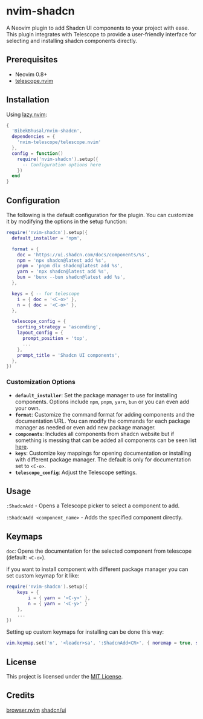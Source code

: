# nvim-shadcn

A Neovim plugin to add Shadcn UI components to your project with ease. This plugin integrates with Telescope to provide a user-friendly interface for selecting and installing shadcn components directly.

## Prerequisites

- Neovim 0.8+
- [telescope.nvim](https://github.com/nvim-telescope/telescope.nvim)

## Installation

Using [lazy.nvim](https://github.com/folke/lazy.nvim):

```lua
{
  'BibekBhusal/nvim-shadcn',
  dependencies = {
    'nvim-telescope/telescope.nvim'
  },
  config = function()
    require('nvim-shadcn').setup({
      -- Configuration options here
    })
  end
}
```

## Configuration

The following is the default configuration for the plugin. You can customize it by modifying the options in the setup function:

```lua
require('nvim-shadcn').setup({
  default_installer = 'npm',

  format = {
    doc = 'https://ui.shadcn.com/docs/components/%s',
    npm = 'npx shadcn@latest add %s',
    pnpm = 'pnpm dlx shadcn@latest add %s',
    yarn = 'npx shadcn@latest add %s',
    bun = 'bunx --bun shadcn@latest add %s',
  },

  keys = { -- for telescope
    i = { doc = '<C-o>' },
    n = { doc = '<C-o>' },
  },

  telescope_config = {
    sorting_strategy = 'ascending',
    layout_config = {
      prompt_position = 'top',
      ...
    },
    prompt_title = 'Shadcn UI components',
  },
})
```

### Customization Options

- **`default_installer`**: Set the package manager to use for installing components. Options include `npm`, `pnpm`, `yarn`, `bun` or you can even add your own.
- **`format`**: Customize the command format for adding components and the documentation URL. You can modify the commands for each package manager as needed or even add new package manager.
- **`components`**: Includes all components from shadcn website but if something is messing that can be added all components can be seen list [here](lua/nvim-shadcn/components.lua).
- **`keys`**: Customize key mappings for opening documentation or installing with different package manager. The default is only for documentation set to `<C-o>`.
- **`telescope_config`**: Adjust the Telescope settings.

## Usage

`:ShadcnAdd` - Opens a Telescope picker to select a component to add.

`:ShadcnAdd <component_name>` - Adds the specified component directly.

## Keymaps

`doc`: Opens the documentation for the selected component from telescope (default: `<C-o>`).

if you want to install component with different package manager you can set custom keymap for it like:

```lua
require('nvim-shadcn').setup({
    keys = {
        i = { yarn = '<C-y>' },
        n = { yarn = '<C-y>' }
    },
    ...
})
```

Setting up custom keymaps for installing can be done this way:

```lua
vim.keymap.set('n', '<leader>sa', ':ShadcnAdd<CR>', { noremap = true, silent = true })
```

## License

This project is licensed under the [MIT License](LICENSE).

## Credits

[browser.nvim](https://github.com/lalitmee/browse.nvim)
[shadcn/ui](https://ui.shadcn.com/docs)
